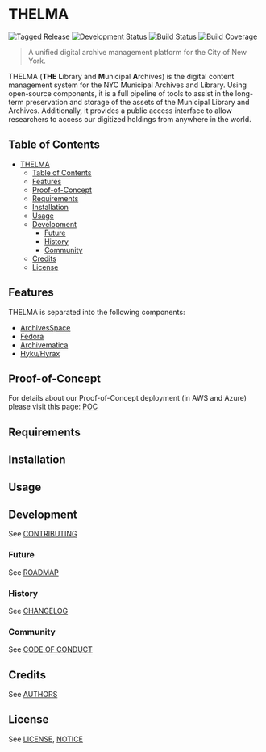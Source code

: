 THELMA
======

[![Tagged Release](https://img.shields.io/badge/release-v0-blue.svg?longCache=true)](CHANGELOG.md)
[![Development Status](https://img.shields.io/badge/status-planning-lightgrey.svg?longCache=true)](ROADMAP.md)
[![Build Status](https://img.shields.io/badge/build-unknown-lightgrey.svg?longCache=true)](https://travis-ci.org)
[![Build Coverage](https://img.shields.io/badge/coverage-0%25-lightgrey.svg?longCache=true)](https://codecov.io)

> A unified digital archive management platform for the City of New York.

THELMA (**THE** **L**ibrary and **M**unicipal **A**rchives) is the digital content management system for the NYC Municipal Archives and Library. Using open-source components, it is a full pipeline of tools to assist in the long-term preservation and storage of the assets of the Municipal Library and Archives. Additionally, it provides a public access interface to allow researchers to access our digitized holdings from anywhere in the world.

Table of Contents
-----------------

- [THELMA](#thelma)
  - [Table of Contents](#table-of-contents)
  - [Features](#features)
  - [Proof-of-Concept](#proof-of-concept)
  - [Requirements](#requirements)
  - [Installation](#installation)
  - [Usage](#usage)
  - [Development](#development)
    - [Future](#future)
    - [History](#history)
    - [Community](#community)
  - [Credits](#credits)
  - [License](#license)

Features
--------

THELMA is separated into the following components:

- [ArchivesSpace](docs/archivesspace/index.md)
- [Fedora](docs/fedora/index.md)
- [Archivematica](docs/archivematica/index.md)
- [Hyku/Hyrax](docs/hyku/index.md)

Proof-of-Concept
----------------

For details about our Proof-of-Concept deployment (in AWS and Azure) please visit this page: [POC](docs/overview/poc.md)

Requirements
------------

Installation
------------

Usage
------------

Development
------------

See [CONTRIBUTING](CONTRIBUTING.md)

### Future

See [ROADMAP](ROADMAP.md)

### History

See [CHANGELOG](CHANGELOG.md)

### Community

See [CODE OF CONDUCT](CODE_OF_CONDUCT.md)

Credits
-------

See [AUTHORS](AUTHORS.md)

License
-------

See [LICENSE](LICENSE), [NOTICE](NOTICE)
